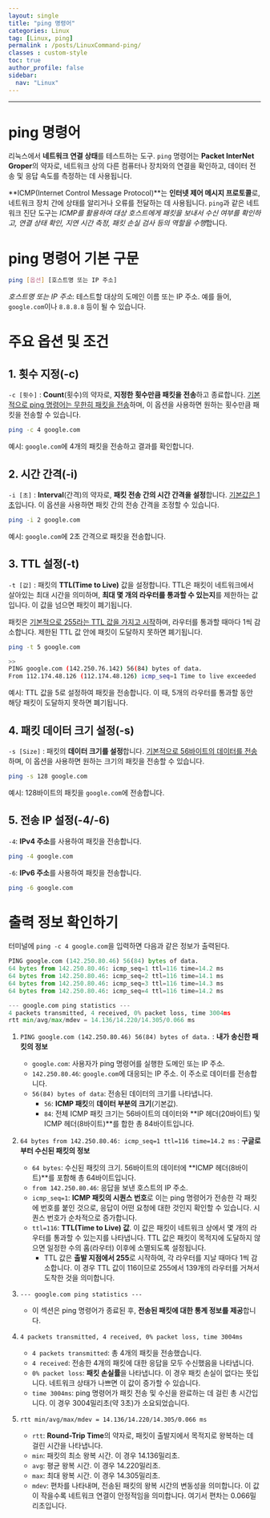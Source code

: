 ```yaml
---
layout: single
title: "ping 명령어"
categories: Linux
tag: [Linux, ping]
permalink : /posts/LinuxCommand-ping/
classes : custom-style
toc: true
author_profile: false
sidebar:
  nav: "Linux"
---
```


<hr>

# ping 명령어

리눅스에서 **네트워크 연결 상태**를 테스트하는 도구. `ping` 명령어는 **Packet InterNet Groper**의 약자로, 네트워크 상의 다른 컴퓨터나 장치와의 연결을 확인하고, 데이터 전송 및 응답 속도를 측정하는 데 사용됩니다.

**ICMP(Internet Control Message Protocol)**는 **인터넷 제어 메시지 프로토콜**로, 네트워크 장치 간에 상태를 알리거나 오류를 전달하는 데 사용됩니다. `ping`과 같은 네트워크 진단 도구는 *ICMP를 활용하여 대상 호스트에게 패킷을 보내서 수신 여부를 확인하고, 연결 상태 확인, 지연 시간 측정, 패킷 손실 검사 등의 역할을 수행*합니다.

# ping 명령어 기본 구문

```bash
ping [옵션] [호스트명 또는 IP 주소]
```

*호스트명 또는 IP 주소*: 테스트할 대상의 도메인 이름 또는 IP 주소. 예를 들어, `google.com`이나 `8.8.8.8` 등이 될 수 있습니다.

# 주요 옵션 및 조건

## 1. 횟수 지정(-c)

`-c [횟수]` : **Count**(횟수)의 약자로, **지정한 횟수만큼 패킷을 전송**하고 종료합니다. <u>기본적으로 ping 명령어는 무한히 패킷을 전송</u>하며, 이 옵션을 사용하면 원하는 횟수만큼 패킷을 전송할 수 있습니다.

```bash
ping -c 4 google.com
```

예시: `google.com`에 4개의 패킷을 전송하고 결과를 확인합니다.

## 2. 시간 간격(-i)

`-i [초]` : **Interval**(간격)의 약자로, **패킷 전송 간의 시간 간격을 설정**합니다. <u>기본값은 1초</u>입니다. 이 옵션을 사용하면 패킷 간의 전송 간격을 조정할 수 있습니다.

```bash
ping -i 2 google.com
```

예시: `google.com`에 2초 간격으로 패킷을 전송합니다.

## 3. TTL 설정(-t)

`-t [값]` : 패킷의 **TTL(Time to Live)** 값을 설정합니다. TTL은 패킷이 네트워크에서 살아있는 최대 시간을 의미하며, **최대 몇 개의 라우터를 통과할 수 있는지**를 제한하는 값입니다. 이 값을 넘으면 패킷이 폐기됩니다.

패킷은 <u>기본적으로 255라는 TTL 값을 가지고 시작</u>하며, 라우터를 통과할 때마다 1씩 감소합니다. 제한된 TTL 값 안에 패킷이 도달하지 못하면 폐기됩니다.

```bash
ping -t 5 google.com

>>
PING google.com (142.250.76.142) 56(84) bytes of data.
From 112.174.48.126 (112.174.48.126) icmp_seq=1 Time to live exceeded
```

예시: TTL 값을 5로 설정하여 패킷을 전송합니다. 이 때, 5개의 라우터를 통과할 동안 해당 패킷이 도달하지 못하면 폐기됩니다.

## 4. 패킷 데이터 크기 설정(-s)

`-s [Size]` : 패킷의 **데이터 크기를 설정**합니다. <u>기본적으로 56바이트의 데이터를 전송</u>하며, 이 옵션을 사용하면 원하는 크기의 패킷을 전송할 수 있습니다.

```bash
ping -s 128 google.com
```

예시: 128바이트의 패킷을 `google.com`에 전송합니다.

## 5. 전송 IP 설정(-4/-6)

`-4`: **IPv4 주소**를 사용하여 패킷을 전송합니다.

```bash
ping -4 google.com
```

`-6`: **IPv6 주소**를 사용하여 패킷을 전송합니다.

```bash
ping -6 google.com
```

# 출력 정보 확인하기

터미널에 `ping -c 4 google.com`을 입력하면 다음과 같은 정보가 출력된다.

```python
PING google.com (142.250.80.46) 56(84) bytes of data.
64 bytes from 142.250.80.46: icmp_seq=1 ttl=116 time=14.2 ms
64 bytes from 142.250.80.46: icmp_seq=2 ttl=116 time=14.1 ms
64 bytes from 142.250.80.46: icmp_seq=3 ttl=116 time=14.3 ms
64 bytes from 142.250.80.46: icmp_seq=4 ttl=116 time=14.2 ms

--- google.com ping statistics ---
4 packets transmitted, 4 received, 0% packet loss, time 3004ms
rtt min/avg/max/mdev = 14.136/14.220/14.305/0.066 ms
```

1. `PING google.com (142.250.80.46) 56(84) bytes of data.` : **내가 송신한 패킷의 정보**

    - `google.com`: 사용자가 ping 명령어를 실행한 도메인 또는 IP 주소.
    - `142.250.80.46`: `google.com`에 대응되는 IP 주소. 이 주소로 데이터를 전송합니다.
    - `56(84) bytes of data`: 전송된 데이터의 크기를 나타냅니다.
        - `56`: **ICMP 패킷**의 **데이터 부분의 크기**(기본값).
        - `84`: 전체 ICMP 패킷 크기는 56바이트의 데이터와 **IP 헤더(20바이트) 및 ICMP 헤더(8바이트)**를 합한 총 84바이트입니다.

2. `64 bytes from 142.250.80.46: icmp_seq=1 ttl=116 time=14.2 ms` : **구글로 부터 수신된 패킷의 정보**

    - `64 bytes`: 수신된 패킷의 크기. 56바이트의 데이터에 **ICMP 헤더(8바이트)**를 포함해 총 64바이트입니다.
    - `from 142.250.80.46`: 응답을 보낸 호스트의 IP 주소.
    - `icmp_seq=1`: **ICMP 패킷의 시퀀스 번호**로 이는 ping 명령어가 전송한 각 패킷에 번호를 붙인 것으로, 응답이 어떤 요청에 대한 것인지 확인할 수 있습니다. 시퀀스 번호가 순차적으로 증가합니다.
    - `ttl=116`: **TTL(Time to Live) 값**. 이 값은 패킷이 네트워크 상에서 몇 개의 라우터를 통과할 수 있는지를 나타냅니다. TTL 값은 패킷이 목적지에 도달하지 않으면 일정한 수의 홉(라우터) 이후에 소멸되도록 설정됩니다.
        - TTL 값은 **출발 지점에서 255**로 시작하여, 각 라우터를 지날 때마다 1씩 감소합니다. 이 경우 TTL 값이 116이므로 255에서 139개의 라우터를 거쳐서 도착한 것을 의미합니다.

3. `--- google.com ping statistics ---`
    - 이 섹션은 ping 명령어가 종료된 후, **전송된 패킷에 대한 통계 정보를 제공**합니다.

4. `4 packets transmitted, 4 received, 0% packet loss, time 3004ms`
    - `4 packets transmitted`: 총 4개의 패킷을 전송했습니다.
    - `4 received`: 전송한 4개의 패킷에 대한 응답을 모두 수신했음을 나타냅니다.
    - `0% packet loss`: **패킷 손실률**을 나타냅니다. 이 경우 패킷 손실이 없다는 뜻입니다. 네트워크 상태가 나쁘면 이 값이 증가할 수 있습니다.
    - `time 3004ms`: ping 명령어가 패킷 전송 및 수신을 완료하는 데 걸린 총 시간입니다. 이 경우 3004밀리초(약 3초)가 소요되었습니다.

5. `rtt min/avg/max/mdev = 14.136/14.220/14.305/0.066 ms`
    - `rtt`: **Round-Trip Time**의 약자로, 패킷이 출발지에서 목적지로 왕복하는 데 걸린 시간을 나타냅니다.
    - `min`: 패킷의 최소 왕복 시간. 이 경우 14.136밀리초.
    - `avg`: 평균 왕복 시간. 이 경우 14.220밀리초.
    - `max`: 최대 왕복 시간. 이 경우 14.305밀리초.
    - `mdev`: 편차를 나타내며, 전송된 패킷의 왕복 시간의 변동성을 의미합니다. 이 값이 작을수록 네트워크 연결이 안정적임을 의미합니다. 여기서 편차는 0.066밀리초입니다.